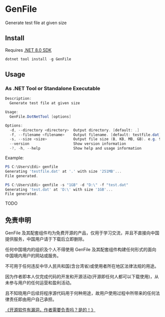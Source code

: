 # GenFile

Generate test file at given size

## Install

Requires [.NET 8.0 SDK](https://dot.net)

```powershell
dotnet tool install -g GenFile
```

## Usage

### As .NET Tool or Standalone Executable

```powershell
Description:
  Generate test file at given size

Usage:
  GenFile.DotNetTool [options]

Options:
  -d, --directory <directory>  Output directory. [default: .]
  -f, --filename <filename>    Output filename. [default: testfile.dat]
  -s, --size <size>            Output file size (B, KB, MB, GB). e.g. 996MB [default: 251MB]
  --version                    Show version information
  -?, -h, --help               Show help and usage information
```

Example:

```powershell
PS C:\Users\Edi> genfile
Generating 'testfile.dat' at '.' with size '251MB'...
File generated.
```

```powershell
PS C:\Users\Edi> genfile -s "1GB" -d "D:\" -f "test.dat"
Generating 'test.dat' at 'D:\' with size '1GB'...
File generated.
```

TODO

## 免责申明

GenFile 及其配套组件均为免费开源的产品，仅用于学习交流，并且不直接向中国提供服务，中国用户请于下载后立即删除。

任何中国境内的组织及个人不得使用 GenFile 及其配套组件构建任何形式的面向中国境内用户的网站或服务。

不可用于任何违反中华人民共和国(含台湾省)或使用者所在地区法律法规的用途。

因为作者即本人仅完成代码的开发和开源活动(开源即任何人都可以下载使用)，从未参与用户的任何运营和盈利活动。

且不知晓用户后续将程序源代码用于何种用途，故用户使用过程中所带来的任何法律责任即由用户自己承担。

[《开源软件有漏洞，作者需要负责吗？是的！》](https://go.edi.wang/aka/os251)